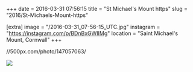 +++
date = 2016-03-31 07:56:15
title = "St Michael's Mount https"
slug = "2016/St-Michaels-Mount-https"

[extra]
image = "/2016-03-31_07-56-15_UTC.jpg"
instagram = "https://instagram.com/p/BDnBxGWIIMg"
location = "Saint Michael's Mount, Cornwall"
+++

//500px.com/photo/147057063/

<img src="/2016-03-31_07-56-15_UTC.jpg" />
